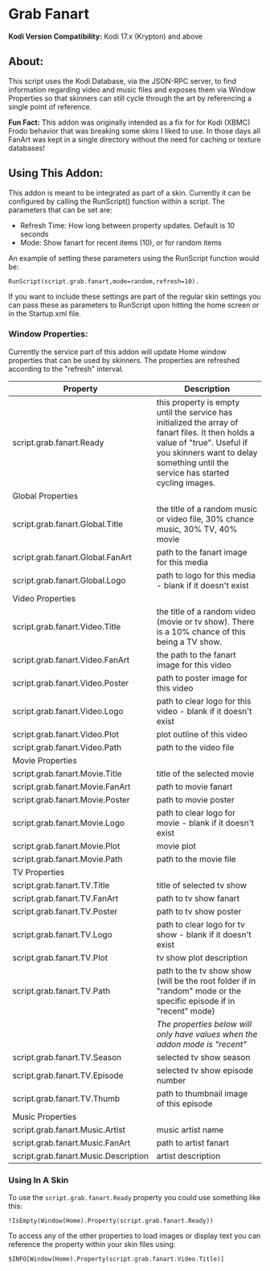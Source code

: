 # Grab Fanart
__Kodi Version Compatibility:__ Kodi 17.x (Krypton) and above

## About: 

This script uses the Kodi Database, via the JSON-RPC server, to find information regarding video and music files and exposes them via Window Properties so that skinners can still cycle through the art by referencing a single point of reference. 

__Fun Fact:__ This addon was originally intended as a fix for for Kodi (XBMC) Frodo behavior that was breaking some skins I liked to use. In those days all FanArt was kept in a single directory without the need for caching or texture databases!


## Using This Addon: 

This addon is meant to be integrated as part of a skin. Currently it can be configured by calling the RunScript() function within a script. The parameters that can be set are: 

* Refresh Time: How long between property updates. Default is 10 seconds
* Mode: Show fanart for recent items (10), or for random items

An example of setting these parameters using the RunScript function would be:
```
RunScript(script.grab.fanart,mode=random,refresh=10). 
```
If you want to include these settings are part of the regular skin settings you can pass these as parameters to RunScript upon hitting the home screen or in the Startup.xml file. 

### Window Properties: 

Currently the service part of this addon will update Home window properties that can be used by skinners. The properties are refreshed according to the "refresh" interval. 

|  Property | Description |
|--|-------|
| script.grab.fanart.Ready | this property is empty until the service has initialized the array of fanart files. It then holds a value of "true". Useful if you skinners want to delay something until the service has started cycling images. |
| Global Properties | |
| script.grab.fanart.Global.Title | the title of a random music or video file, 30% chance music, 30% TV, 40% movie |
| script.grab.fanart.Global.FanArt | path to the fanart image for this media |
| script.grab.fanart.Global.Logo | path to logo for this media - blank if it doesn't exist |
| Video Properties | | 
| script.grab.fanart.Video.Title | the title of a random video (movie or tv show). There is a 10% chance of this being a TV show. |
| script.grab.fanart.Video.FanArt | the path to the fanart image for this video |
| script.grab.fanart.Video.Poster | path to poster image for this video |
| script.grab.fanart.Video.Logo | path to clear logo for this video - blank if it doesn't exist |
| script.grab.fanart.Video.Plot | plot outline of this video |
| script.grab.fanart.Video.Path | path to the video file |
| Movie Properties | | 
| script.grab.fanart.Movie.Title | title of the selected movie |
| script.grab.fanart.Movie.FanArt | path to movie fanart |
| script.grab.fanart.Movie.Poster | path to movie poster |
| script.grab.fanart.Movie.Logo | path to clear logo for movie - blank if it doesn't exist |
| script.grab.fanart.Movie.Plot | movie plot |
| script.grab.fanart.Movie.Path | path to the movie file |
| TV Properties | | 
| script.grab.fanart.TV.Title | title of selected tv show |
| script.grab.fanart.TV.FanArt | path to tv show fanart |
| script.grab.fanart.TV.Poster | path to tv show poster |
| script.grab.fanart.TV.Logo | path to clear logo for tv show - blank if it doesn't exist |
| script.grab.fanart.TV.Plot | tv show plot description |
|script.grab.fanart.TV.Path  | path to the tv show show (will be the root folder if in "random" mode or the specific episode if in "recent" mode)|
| | _The properties below will only have values when the addon mode is "recent"_ |
| script.grab.fanart.TV.Season | selected tv show season |
| script.grab.fanart.TV.Episode | selected tv show episode number |
| script.grab.fanart.TV.Thumb | path to thumbnail image of this episode |
| Music Properties | | 
|script.grab.fanart.Music.Artist | music artist name |
| script.grab.fanart.Music.FanArt | path to artist fanart |
| script.grab.fanart.Music.Description | artist description |

### Using In A Skin

To use the ```script.grab.fanart.Ready``` property you could use something like this: 

```
!IsEmpty(Window(Home).Property(script.grab.fanart.Ready))
```

To access any of the other properties to load images or display text you can reference the property within your skin files using: 
```
$INFO[Window(Home).Property(script.grab.fanart.Video.Title)]
```